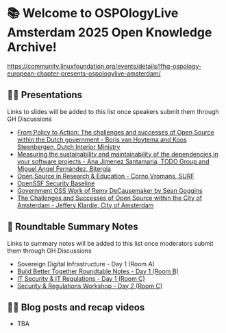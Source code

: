 # 📚 Welcome to OSPOlogyLive Amsterdam 2025 Open Knowledge Archive! 

https://community.linuxfoundation.org/events/details/lfhq-ospology-european-chapter-presents-ospologylive-amsterdam/

## 👩‍🏫 Presentations

Links to slides will be added to this list once speakers submit them through GH Discussions

- [From Policy to Action: The challenges and successes of Open Source within the Dutch government - Boris van Hoytema and Koos Steenbergen, Dutch Interior Ministry](https://github.com/todogroup/ospology/discussions/564#discussioncomment-12625396)
- [Measuring the sustainability and maintainability of the dependencies in your software projects - Ana Jimenez Santamaria, TODO Group and Miguel Ángel Fernández, Bitergia](https://github.com/todogroup/ospology/discussions/564#discussioncomment-12631895)
- [Open Source in Research & Education - Corno Vromans, SURF](https://github.com/todogroup/ospology/discussions/564#discussioncomment-12631984)
- [OpenSSF Security Baseline](https://docs.google.com/presentation/d/10jDMYmWDIfo5HAUA8lonkJRbQiszx28_-esEYNAGCIM/edit?slide=id.p#slide=id.p)
- [Government OSS Work of Remy DeCausemaker by Sean Goggins](https://docs.google.com/presentation/d/1A-4Yasz0lOgCWPSbwrIIvGAsVXDE1swGdkKceRsHR4w/edit?usp=sharing)
- [The Challenges and Successes of Open Source within the City of Amsterdam - Jeffery Klardie, City of Amsterdam](https://github.com/todogroup/ospology/discussions/564#discussioncomment-12633533)


## 📝 Roundtable Summary Notes

Links to summary notes will be added to this list once moderators submit them through GH Discussions

- Sovereign Digital Infrastructure - Day 1 (Room A)
- [Build Better Together Roundtable Notes - Day 1 (Room B)](https://github.com/todogroup/ospology/discussions/564#discussioncomment-12628530)
- [IT Security & IT Regulations - Day 1 (Room C)](https://github.com/todogroup/ospology/discussions/564#discussioncomment-12628319)
- [Security & Regulations Workshop - Day 2 (Room C)](https://github.com/todogroup/ospology/discussions/564#discussioncomment-12639284)

## 👩‍🏫 Blog posts and recap videos

- TBA
